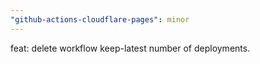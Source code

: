 ```yaml
---
"github-actions-cloudflare-pages": minor
---
```


feat: delete workflow keep-latest number of deployments.
